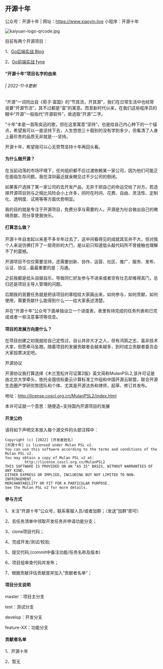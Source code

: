 ## 开源十年

公众号：开源十年  |  网址：https://www.xiaoyin.live  小程序：开源十年  

![kaiyuan-logo-qrcode.jpg](https://s2.loli.net/2022/11/09/LT8H4wkiptn59rv.jpg)



目前有两个开源项目：

1、[Go后端实战 Blog](https://github.com/kaiyuan10nian/Blog)

2、[Go前端实战 fyne](https://github.com/kaiyuan10nian/ToolsBaBa)

#### “开源十年”项目名字的由来

###### | 2022-11-9更新

“开源”一词同出自《荀子·富国》的“节其流，开其源”，我们在日常生活中也经常说要“开源节流”，其不过都是“富”的寓意。而至新时代以来，在我们这些程序员的眼中“开源”一般指代“开源软件”，故选取“开源”二字。

“十年”本是一首陈奕迅的歌，但在这里寓意“坚持”，也是给自己内心种下的一个锚点，希望我可以一直坚持下去，人生悠悠三十载别的没有学到多少，但看清了人身上最珍贵的品质无非就是---坚持。

开源十年，希望我可以心无旁骛坚持十年再回头看。

#### 为什么做开源？

在当前动荡的市场环境下，任何组织都不应过渡依赖某一家公司，因为他们可能正在面临生存问题，我在深圳最近就亲眼见过不少公司的倒闭。

如果客户选择了某一家公司的去开发产品，无异于把自己的命运交给了对方。若选择开源项目则与之相比风险会小上许多，同时在时间、花费、自由、灵活性、定制化、透明度、试用等等方面优势明显。

我的目的就是专注于开源项目，免费分享与需要的人。开源是为社会做出自己的微绵贡献，而分享使我快乐。

#### 打算怎么做？

开源十年自发起以来差不多半年过去了，这中间看得见的成就其实并不大，但对我个人来说仿佛打开了一扇奇妙的大门，是以前只知道低头敲代码所不曾接触也理解不了的震撼。

开源项目不仅仅需要坚持，还需要创新、协作、运营、社区、推广、服务、发布、认证、协议...最最重要的是：沟通。

之前我都是低头自娱自乐，导致同仁好友参与不进来或者空有壮志却难得其门，总归还是项目主导人管理的问题。

后期我的首要任务就是把该项目的章程给大家画出来，如何参与，如何贡献，如何使用，需要贡献什么能得到什么一一给大家表述清楚。

并在“开源十年”公众号下面单独设立一个进度表，表里有待完成的任务列表和已完成或者一些注意事项等信息。

#### 项目的发展方向是什么？

在项目创建之初我就给自己定性过，自认并非大才之人，但有鸿鹄之志，虽非技术大拿，但愿牵马坠蹬。随着项目的发展贡献者会越来越多，到时成立贡献者委员会大家投票决定吧。

开源协议

开源协议我打算选择《木兰宽松许可证第2版》英文简称MulanPSL2,该许可证是由北京大学牵头，依托全国信标委云计算标准工作组和中国开源云联盟，联合开源生态圈产学研优势团队和个体、尤其是开源法务和律师，起草、修订并发布。

地址：http://license.coscl.org.cn/MulanPSL2/index.html

本许可证就一个意思：随便造~支持国内开源项目的发展

#### 开发公约

请将如下声明文本放入每个源文件的头部注释中：

```
Copyright (c) [2022] [开发者姓名]
[开源十年] is licensed under Mulan PSL v2.
You can use this software according to the terms and conditions of the Mulan PSL v2.
You may obtain a copy of Mulan PSL v2 at:
         http://license.coscl.org.cn/MulanPSL2
THIS SOFTWARE IS PROVIDED ON AN "AS IS" BASIS, WITHOUT WARRANTIES OF ANY KIND,
EITHER EXPRESS OR IMPLIED, INCLUDING BUT NOT LIMITED TO NON-INFRINGEMENT,
MERCHANTABILITY OR FIT FOR A PARTICULAR PURPOSE.
See the Mulan PSL v2 for more details.
```

#### 参与方式

1、关注“开源十年“公众号，联系客服人员/或者加群；（发送”加群“即可）

2、去任务清单中领取开发任务并申请功能分支；

3、clone项目代码；

4、完成开发/测试/校验;

5、提交代码;(commit中备注功能/任务名称及版本)

6、项目组审查代码并发布；

7、根据贡献评估贡献度并加入”贡献者名单“；

#### 项目分支说明

master：项目主分支

test：测试分支

develop：开发分支

feature-XX：功能分支

#### 贡献者名单

1、开源十年

2、暂无

